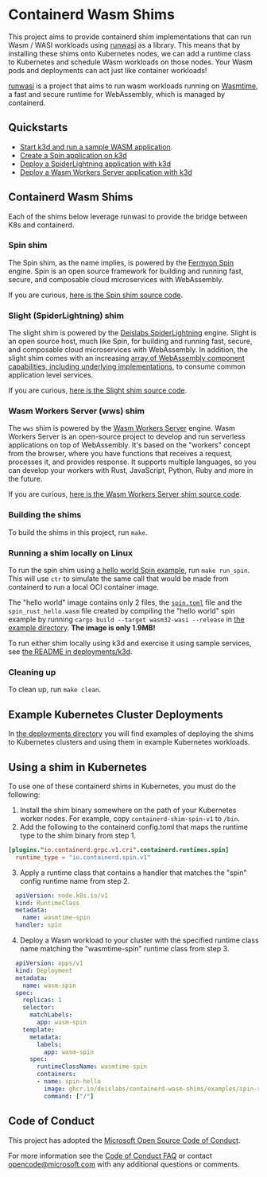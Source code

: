 # Containerd Wasm Shims
This project aims to provide containerd shim implementations that can run Wasm / WASI workloads using [runwasi](https://github.com/deislabs/runwasi) as a library. This means that by installing these shims onto Kubernetes nodes, we can add a runtime class to Kubernetes and schedule Wasm workloads on those nodes. Your Wasm pods and deployments can act just like container workloads!

[runwasi](https://github.com/deislabs/runwasi) is a project that aims to run wasm workloads running on [Wasmtime](https://wasmtime.dev/), a fast and secure runtime for WebAssembly, which is managed by containerd.

## Quickstarts

- [Start k3d and run a sample WASM application](./deployments/k3d/README.md#how-to-run-the-example).
- [Create a Spin application on k3d](./containerd-shim-spin-v1/quickstart.md)
- [Deploy a SpiderLightning application with k3d](./containerd-shim-slight-v1/quickstart.md)
- [Deploy a Wasm Workers Server application with k3d](./containerd-shim-slight-v1/quickstart.md)

## Containerd Wasm Shims
Each of the shims below leverage runwasi to provide the bridge between K8s and containerd.

### Spin shim
The Spin shim, as the name implies, is powered by the [Fermyon Spin](https://github.com/fermyon/spin) engine. Spin is an open source framework for building and running fast, secure, and composable cloud microservices with WebAssembly.

If you are curious, [here is the Spin shim source code](./containerd-shim-spin-v1).

### Slight (SpiderLightning) shim
The slight shim is powered by the [Deislabs SpiderLightning](https://github.com/deislabs/spiderlightning) engine. Slight is an open source host, much like Spin, for building and running fast, secure, and composable cloud microservices with WebAssembly. In addition, the slight shim comes with an increasing [array of WebAssembly component capabilities, including underlying implementations](https://github.com/deislabs/spiderlightning/blob/main/docs/primer.md#spiderlightning-capabilities), to consume common application level services.

If you are curious, [here is the Slight shim source code](./containerd-shim-slight-v1).

### Wasm Workers Server (wws) shim
The `wws` shim is powered by the [Wasm Workers Server](https://github.com/vmware-labs/wasm-workers-server) engine. Wasm Workers Server is an open-source project to develop and run serverless applications on top of WebAssembly. It's based on the "workers" concept from the browser, where you have functions that receives a request, processes it, and provides response. It supports multiple languages, so you can develop your workers with Rust, JavaScript, Python, Ruby and more in the future.

If you are curious, [here is the Wasm Workers Server shim source code](./containerd-shim-wws-v1).

### Building the shims
To build the shims in this project, run `make`.

### Running a shim locally on Linux
To run the spin shim using [a hello world Spin example](./images/spin), run `make run_spin`. This will use `ctr` to simulate the same call that would be made from containerd to run a local OCI container image.

The "hello world" image contains only 2 files, the [`spin.toml`](./images/spin/spin.toml) file and the `spin_rust_hello.wasm` file created by compiling the "hello world" spin example by running `cargo build --target wasm32-wasi --release` in [the example directory](./images/spin). **The image is only 1.9MB!**

To run either shim locally using k3d and exercise it using sample services, see [the README in deployments/k3d](./deployments/k3d/README.md).

### Cleaning up
To clean up, run `make clean`.

## Example Kubernetes Cluster Deployments
In [the deployments directory](deployments) you will find examples of deploying the shims to Kubernetes clusters and using them in example Kubernetes workloads.

## Using a shim in Kubernetes
To use one of these containerd shims in Kubernetes, you must do the following:
1. Install the shim binary somewhere on the path of your Kubernetes worker nodes. For example, copy `containerd-shim-spin-v1` to  `/bin`.
2. Add the following to the containerd config.toml that maps the runtime type to the shim binary from step 1.
  ```toml
  [plugins."io.containerd.grpc.v1.cri".containerd.runtimes.spin]
    runtime_type = "io.containerd.spin.v1"
  ```
3. Apply a runtime class that contains a handler that matches the "spin" config runtime name from step 2.
  ```yaml
    apiVersion: node.k8s.io/v1
    kind: RuntimeClass
    metadata:
      name: wasmtime-spin
    handler: spin
  ```
4. Deploy a Wasm workload to your cluster with the specified runtime class name matching the "wasmtime-spin" runtime class from step 3.
  ```yaml
    apiVersion: apps/v1
    kind: Deployment
    metadata:
      name: wasm-spin
    spec:
      replicas: 1
      selector:
        matchLabels:
          app: wasm-spin
      template:
        metadata:
          labels:
            app: wasm-spin
        spec:
          runtimeClassName: wasmtime-spin
          containers:
          - name: spin-hello
            image: ghcr.io/deislabs/containerd-wasm-shims/examples/spin-rust-hello:latest
            command: ["/"]
  ```

## Code of Conduct

This project has adopted the [Microsoft Open Source Code of
Conduct](https://opensource.microsoft.com/codeofconduct/).

For more information see the [Code of Conduct
FAQ](https://opensource.microsoft.com/codeofconduct/faq/) or contact
[opencode@microsoft.com](mailto:opencode@microsoft.com) with any additional questions or comments.
